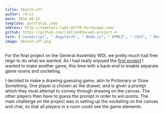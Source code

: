 ```yaml
---
title: Sketch-off
author: chris
date: 2016-06-15
template: portfolio.jade
address: http://nameless-lake-45770.herokuapp.com/
github: https://github.com/CJAllen056/wdi-project-4
tech: ["JavaScript", " AngularJS", " Node.js", " HTML5", " CSS3", " MongoDB"]
image: Sketch-off.png
---
```


For the final project on the General Assembly WDI, we pretty much had free reign to do what we wanted. As I had really enjoyed the [first project](../split/index.md) I wanted to make another game, this time with a back-end to enable separate game rooms and socketing.

I decided to make a drawing guessing game, akin to Pictionary or Draw Something. One player is chosen as the drawer, and is given a prompt which they must attempt to convey through drawing on the canvas. The other players then have to guess the prompt in order to win points. The main challenge on the project was in setting up the socketing on the canvas and chat, so that all players in a room could see the game elements.
